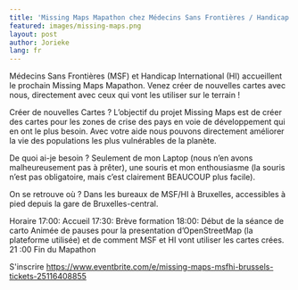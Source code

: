 ```yaml
---
title: 'Missing Maps Mapathon chez Médecins Sans Frontières / Handicap International Bruxelles'
featured: images/missing-maps.png
layout: post
author: Jorieke
lang: fr
---
```


Médecins Sans Frontières (MSF) et Handicap International (HI) accueillent le prochain Missing Maps Mapathon.
Venez créer de nouvelles cartes avec nous, directement avec ceux qui vont les utiliser sur le terrain ! 

Créer de nouvelles Cartes ? 
L’objectif du projet Missing Maps est de créer des cartes pour les zones de crise des pays en voie de développement qui en ont le plus besoin. Avec votre aide nous pouvons directement améliorer la vie des populations les plus vulnérables de la planète. 

De quoi ai-je besoin ? 
Seulement de mon Laptop (nous n’en avons malheureusement pas à prêter), une souris et mon enthousiasme (la souris n’est pas obligatoire, mais c’est clairement BEAUCOUP plus facile). 

On se retrouve où ? 
Dans les bureaux de MSF/HI à Bruxelles, accessibles à pied depuis la gare de Bruxelles-central. 

Horaire 
17:00: Accueil
17:30: Brève formation
18:00: Début de la séance de carto 
Animée de pauses pour la presentation d’OpenStreetMap (la plateforme utilisée) et de comment MSF et HI vont utiliser les cartes crées. 
21 :00 Fin du Mapathon

S'inscrire
https://www.eventbrite.com/e/missing-maps-msfhi-brussels-tickets-25116408855
